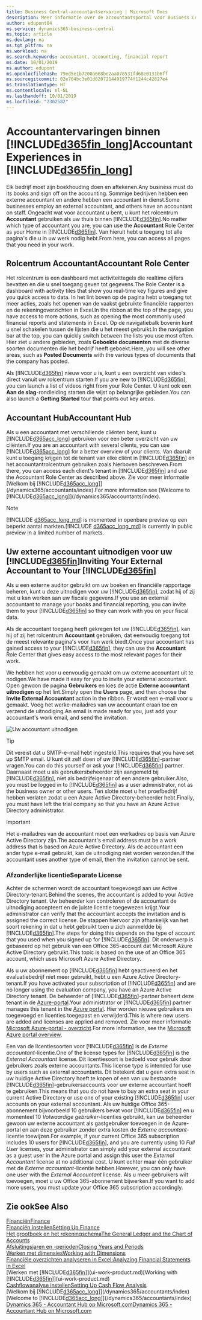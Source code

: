 ```yaml
---
title: Business Central-accountantservaring | Microsoft Docs
description: Meer informatie over de accountantsportal voor Business Central en het accountantrolcentrum dat interne en externe accountants in het cliëntbedrijf ondersteunt.
author: edupont04
ms.service: dynamics365-business-central
ms.topic: article
ms.devlang: na
ms.tgt_pltfrm: na
ms.workload: na
ms.search.keywords: accountant, accounting, financial report
ms.date: 10/01/2019
ms.author: edupont
ms.openlocfilehash: 79ed5e1b7200a668be2aa078531fd68e0131b6ff
ms.sourcegitcommit: 02e704bc3e01d62072144919774f1244c42827e4
ms.translationtype: HT
ms.contentlocale: nl-NL
ms.lasthandoff: 10/01/2019
ms.locfileid: "2302582"
---
```

# <a name="accountant-experiences-in-included365fin_longincludesd365fin_long_mdmd"></a><span data-ttu-id="cd216-103">Accountantervaringen binnen [!INCLUDE[d365fin_long](includes/d365fin_long_md.md)]</span><span class="sxs-lookup"><span data-stu-id="cd216-103">Accountant Experiences in [!INCLUDE[d365fin_long](includes/d365fin_long_md.md)]</span></span>
<span data-ttu-id="cd216-104">Elk bedrijf moet zijn boekhouding doen en aftekenen.</span><span class="sxs-lookup"><span data-stu-id="cd216-104">Any business must do its books and sign off on the accounting.</span></span> <span data-ttu-id="cd216-105">Sommige bedrijven hebben een externe accountant en andere hebben een accountant in dienst.</span><span class="sxs-lookup"><span data-stu-id="cd216-105">Some businesses employ an external accountant, and others have an accountant on staff.</span></span> <span data-ttu-id="cd216-106">Ongeacht wat voor accountant u bent, u kunt het rolcentrum **Accountant** gebruiken als uw thuis binnen [!INCLUDE[d365fin](includes/d365fin_md.md)].</span><span class="sxs-lookup"><span data-stu-id="cd216-106">No matter which type of accountant you are, you can use the **Accountant** Role Center as your Home in [!INCLUDE[d365fin](includes/d365fin_md.md)].</span></span> <span data-ttu-id="cd216-107">Van hieruit hebt u toegang tot alle pagina's die u in uw werk nodig hebt.</span><span class="sxs-lookup"><span data-stu-id="cd216-107">From here, you can access all pages that you need in your work.</span></span>  

## <a name="accountant-role-center"></a><span data-ttu-id="cd216-108">Rolcentrum Accountant</span><span class="sxs-lookup"><span data-stu-id="cd216-108">Accountant Role Center</span></span>
<span data-ttu-id="cd216-109">Het rolcentrum is een dashboard met activiteittegels die realtime cijfers bevatten en die u snel toegang geven tot gegevens.</span><span class="sxs-lookup"><span data-stu-id="cd216-109">The Role Center is a dashboard with activity tiles that show you real-time key figures and give you quick access to data.</span></span> <span data-ttu-id="cd216-110">In het lint boven op de pagina hebt u toegang tot meer acties, zoals het openen van de vaakst gebruikte financiële rapporten en de rekeningoverzichten in Excel.</span><span class="sxs-lookup"><span data-stu-id="cd216-110">In the ribbon at the top of the page, you have access to more actions, such as opening the most commonly used financial reports and statements in Excel.</span></span> <span data-ttu-id="cd216-111">Op de navigatiebalk bovenin kunt u snel schakelen tussen de lijsten die u het meest gebruikt.</span><span class="sxs-lookup"><span data-stu-id="cd216-111">In the navigation bar at the top, you can quickly switch between the lists you use most often.</span></span> <span data-ttu-id="cd216-112">Hier ziet u andere gebieden, zoals **Geboekte documenten** met de diverse soorten documenten die het bedrijf heeft geboekt.</span><span class="sxs-lookup"><span data-stu-id="cd216-112">Here, you will see other areas, such as **Posted Documents** with the various types of documents that the company has posted.</span></span>  

<span data-ttu-id="cd216-113">Als [!INCLUDE[d365fin](includes/d365fin_md.md)] nieuw voor u is, kunt u een overzicht van video's direct vanuit uw rolcentrum starten.</span><span class="sxs-lookup"><span data-stu-id="cd216-113">If you are new to [!INCLUDE[d365fin](includes/d365fin_md.md)], you can launch a list of videos right from your Role Center.</span></span> <span data-ttu-id="cd216-114">U kunt ook een **Aan de slag**-rondleiding starten die wijst op belangrijke gebieden.</span><span class="sxs-lookup"><span data-stu-id="cd216-114">You can also launch a **Getting Started** tour that points out key areas.</span></span>  

## <a name="accountant-hub"></a><span data-ttu-id="cd216-115">Accountant Hub</span><span class="sxs-lookup"><span data-stu-id="cd216-115">Accountant Hub</span></span>
<span data-ttu-id="cd216-116">Als u een accountant met verschillende cliënten bent, kunt u [!INCLUDE[d365acc_long](includes/d365acc_long_md.md)] gebruiken voor een beter overzicht van uw cliënten.</span><span class="sxs-lookup"><span data-stu-id="cd216-116">If you are an accountant with several clients, you can use [!INCLUDE[d365acc_long](includes/d365acc_long_md.md)] for a better overview of your clients.</span></span> <span data-ttu-id="cd216-117">Van daaruit kunt u toegang krijgen tot de tenant van elke cliënt in [!INCLUDE[d365fin](includes/d365fin_md.md)] en het accountantrolcentrum gebruiken zoals hierboven beschreven.</span><span class="sxs-lookup"><span data-stu-id="cd216-117">From there, you can access each client's tenant in [!INCLUDE[d365fin](includes/d365fin_md.md)] and use the Accountant Role Center as described above.</span></span> <span data-ttu-id="cd216-118">Zie voor meer informatie [Welkom bij [!INCLUDE[d365acc_long](includes/d365acc_long_md.md)]](/dynamics365/accountants/index).</span><span class="sxs-lookup"><span data-stu-id="cd216-118">For more information see [Welcome to [!INCLUDE[d365acc_long](includes/d365acc_long_md.md)]](/dynamics365/accountants/index).</span></span>  

> [!NOTE]
> <span data-ttu-id="cd216-119">[!INCLUDE [d365acc_long_md](includes/d365acc_long_md.md)] is momenteel in openbare preview op een beperkt aantal markten.</span><span class="sxs-lookup"><span data-stu-id="cd216-119">[!INCLUDE [d365acc_long_md](includes/d365acc_long_md.md)] is currently in public preview in a limited number of markets.</span></span>

## <a name="inviting-your-external-accountant-to-your-included365finincludesd365fin_mdmd"></a><span data-ttu-id="cd216-120">Uw externe accountant uitnodigen voor uw [!INCLUDE[d365fin](includes/d365fin_md.md)]</span><span class="sxs-lookup"><span data-stu-id="cd216-120">Inviting Your External Accountant to Your [!INCLUDE[d365fin](includes/d365fin_md.md)]</span></span>
<span data-ttu-id="cd216-121">Als u een externe auditor gebruikt om uw boeken en financiële rapportage beheren, kunt u deze uitnodigen voor uw [!INCLUDE[d365fin](includes/d365fin_md.md)], zodat hij of zij met u kan werken aan uw fiscale gegevens.</span><span class="sxs-lookup"><span data-stu-id="cd216-121">If you use an external accountant to manage your books and financial reporting, you can invite them to your [!INCLUDE[d365fin](includes/d365fin_md.md)] so they can work with you on your fiscal data.</span></span>

<span data-ttu-id="cd216-122">Als de accountant toegang heeft gekregen tot uw [!INCLUDE[d365fin](includes/d365fin_md.md)], kan hij of zij het rolcentrum **Accountant** gebruiken, dat eenvoudig toegang tot de meest relevante pagina's voor hun werk biedt.</span><span class="sxs-lookup"><span data-stu-id="cd216-122">Once your accountant has gained access to your [!INCLUDE[d365fin](includes/d365fin_md.md)], they can use the **Accountant** Role Center that gives easy access to the most relevant pages for their work.</span></span>  

<span data-ttu-id="cd216-123">We hebben het voor u eenvoudig gemaakt om uw externe accountant uit te nodigen.</span><span class="sxs-lookup"><span data-stu-id="cd216-123">We have made it easy for you to invite your external accountant.</span></span> <span data-ttu-id="cd216-124">Open gewoon de pagina **Gebruikers** en kies de actie **Externe accountant uitnodigen** op het lint.</span><span class="sxs-lookup"><span data-stu-id="cd216-124">Simply open the **Users** page, and then choose the **Invite External Accountant** action in the ribbon.</span></span> <span data-ttu-id="cd216-125">Er wordt een e-mail voor u gemaakt. Voeg het werke-mailadres van uw accountant eraan toe en verzend de uitnodiging.</span><span class="sxs-lookup"><span data-stu-id="cd216-125">An email is made ready for you, just add your accountant's work email, and send the invitation.</span></span>  

![Uw accountant uitnodigen](./media/finance-invite-accountant/invite-accountant.png)

> [!TIP]  
> <span data-ttu-id="cd216-127">Dit vereist dat u SMTP-e-mail hebt ingesteld.</span><span class="sxs-lookup"><span data-stu-id="cd216-127">This requires that you have set up SMTP email.</span></span> <span data-ttu-id="cd216-128">U kunt dit zelf doen of uw [!INCLUDE[d365fin](includes/d365fin_md.md)]-partner vragen.</span><span class="sxs-lookup"><span data-stu-id="cd216-128">You can do this yourself or ask your [!INCLUDE[d365fin](includes/d365fin_md.md)] partner.</span></span> <span data-ttu-id="cd216-129">Daarnaast moet u als gebruikersbeheerder zijn aangemeld bij [!INCLUDE[d365fin](includes/d365fin_md.md)], niet als bedrijfeigenaar of een andere gebruiker.</span><span class="sxs-lookup"><span data-stu-id="cd216-129">Also, you must be logged in to [!INCLUDE[d365fin](includes/d365fin_md.md)] as a user administrator, not as the business owner or other users.</span></span> <span data-ttu-id="cd216-130">Ten slotte moet u het proefbedrijf hebben verlaten zodat u een Azure Active Directory-beheerder hebt.</span><span class="sxs-lookup"><span data-stu-id="cd216-130">Finally, you must have left the trial company so that you have an Azure Active Directory administrator.</span></span>  

> [!IMPORTANT]  
> <span data-ttu-id="cd216-131">Het e-mailadres van de accountant moet een werkadres op basis van Azure Active Directory zijn.</span><span class="sxs-lookup"><span data-stu-id="cd216-131">The accountant's email address must be a work address that is based on Azure Active Directory.</span></span> <span data-ttu-id="cd216-132">Als de accountant een ander type e-mail gebruikt, kan de uitnodiging niet worden verzonden.</span><span class="sxs-lookup"><span data-stu-id="cd216-132">If the accountant uses another type of email, then the invitation cannot be sent.</span></span>  

### <a name="separate-license"></a><span data-ttu-id="cd216-133">Afzonderlijke licentie</span><span class="sxs-lookup"><span data-stu-id="cd216-133">Separate License</span></span>
<span data-ttu-id="cd216-134">Achter de schermen wordt de accountant toegevoegd aan uw Active Directory-tenant.</span><span class="sxs-lookup"><span data-stu-id="cd216-134">Behind the scenes, the accountant is added to your Active Directory tenant.</span></span> <span data-ttu-id="cd216-135">Uw beheerder kan controleren of de accountant de uitnodiging accepteert en de juiste licentie toegewezen krijgt.</span><span class="sxs-lookup"><span data-stu-id="cd216-135">Your administrator can verify that the accountant accepts the invitation and is assigned the correct license.</span></span> <span data-ttu-id="cd216-136">De stappen hiervoor zijn afhankelijk van het soort rekening in dat u hebt gebruikt toen u zich aanmeldde bij [!INCLUDE[d365fin](includes/d365fin_md.md)].</span><span class="sxs-lookup"><span data-stu-id="cd216-136">The steps for doing this depends on the type of account that you used when you signed up for [!INCLUDE[d365fin](includes/d365fin_md.md)].</span></span> <span data-ttu-id="cd216-137">Dit onderwerp is gebaseerd op het gebruik van een Office 365-account dat Microsoft Azure Active Directory gebruikt.</span><span class="sxs-lookup"><span data-stu-id="cd216-137">This topic is based on the use of an Office 365 account, which uses Microsoft Azure Active Directory.</span></span>  

<span data-ttu-id="cd216-138">Als u uw abonnement op [!INCLUDE[d365fin](includes/d365fin_md.md)] hebt geactiveerd en het evaluatiebedrijf niet meer gebruikt, hebt u een Azure Active Directory-tenant.</span><span class="sxs-lookup"><span data-stu-id="cd216-138">If you have activated your subscription of [!INCLUDE[d365fin](includes/d365fin_md.md)] and are no longer using the evaluation company, you have an Azure Active Directory tenant.</span></span> <span data-ttu-id="cd216-139">De beheerder of [!INCLUDE[d365fin](includes/d365fin_md.md)]-partner beheert deze tenant in de [Azure-portal](https://portal.azure.com).</span><span class="sxs-lookup"><span data-stu-id="cd216-139">Your administrator or [!INCLUDE[d365fin](includes/d365fin_md.md)] partner manages this tenant in the [Azure portal](https://portal.azure.com).</span></span> <span data-ttu-id="cd216-140">Hier worden nieuwe gebruikers en toegevoegd en licenties toegepast en verwijderd.</span><span class="sxs-lookup"><span data-stu-id="cd216-140">This is where new users are added and licenses are applied and removed.</span></span> <span data-ttu-id="cd216-141">Zie voor meer informatie [Microsoft Azure-portal - overzicht](https://docs.microsoft.com/en-us/azure/azure-portal-overview).</span><span class="sxs-lookup"><span data-stu-id="cd216-141">For more information, see the [Microsoft Azure portal overview](https://docs.microsoft.com/en-us/azure/azure-portal-overview).</span></span>  

<span data-ttu-id="cd216-142">Een van de licentiesoorten voor [!INCLUDE[d365fin](includes/d365fin_md.md)] is de *Externe accountant*-licentie.</span><span class="sxs-lookup"><span data-stu-id="cd216-142">One of the license types for [!INCLUDE[d365fin](includes/d365fin_md.md)] is the *External Accountant* license.</span></span> <span data-ttu-id="cd216-143">Dit licentiesoort is bedoeld voor gebruik door gebruikers zoals externe accountants.</span><span class="sxs-lookup"><span data-stu-id="cd216-143">This license type is intended for use by users such as external accountants.</span></span> <span data-ttu-id="cd216-144">Dit betekent dat u geen extra seat in uw huidige Active Directory hoeft te kopen of een van uw bestaande [!INCLUDE[d365fin](includes/d365fin_md.md)]-gebruikersaccounts voor uw externe accountant hoeft te gebruiken.</span><span class="sxs-lookup"><span data-stu-id="cd216-144">This means that you do not have to buy an extra seat in your current Active Directory or use one of your existing [!INCLUDE[d365fin](includes/d365fin_md.md)] user accounts on your external accountant.</span></span> <span data-ttu-id="cd216-145">Als uw huidige Office 365-abonnement bijvoorbeeld 10 gebruikers bevat voor [!INCLUDE[d365fin](includes/d365fin_md.md)] en u momenteel 10 *Volwaardige gebruiker*-licenties gebruikt, kan uw beheerder gewoon uw externe accountant als gastgebruiker toevoegen in de Azure-portal en aan deze gebruiker zonder extra kosten de *Externe accountant*-licentie toewijzen.</span><span class="sxs-lookup"><span data-stu-id="cd216-145">For example, if your current Office 365 subscription includes 10 users for [!INCLUDE[d365fin](includes/d365fin_md.md)], and you are currently using 10 *Full User* licenses, your administrator can simply add your external accountant as a guest user in the Azure portal and assign this user the *External Accountant* license at no additional cost.</span></span> <span data-ttu-id="cd216-146">U kunt echter maar één gebruiker met de *Externe accountant*-licentie hebben.</span><span class="sxs-lookup"><span data-stu-id="cd216-146">However, you can only have one user with the *External Accountant* license.</span></span> <span data-ttu-id="cd216-147">Als u meer gebruikers wilt toevoegen, moet u uw Office 365-abonnement bijwerken.</span><span class="sxs-lookup"><span data-stu-id="cd216-147">If you want to add more users, you must update your Office 365 subscription accordingly.</span></span>

## <a name="see-also"></a><span data-ttu-id="cd216-148">Zie ook</span><span class="sxs-lookup"><span data-stu-id="cd216-148">See Also</span></span>
[<span data-ttu-id="cd216-149">Financiën</span><span class="sxs-lookup"><span data-stu-id="cd216-149">Finance</span></span>](finance.md)  
[<span data-ttu-id="cd216-150">Financiën instellen</span><span class="sxs-lookup"><span data-stu-id="cd216-150">Setting Up Finance</span></span>](finance-setup-finance.md)  
[<span data-ttu-id="cd216-151">Het grootboek en het rekeningschema</span><span class="sxs-lookup"><span data-stu-id="cd216-151">The General Ledger and the Chart of Accounts</span></span>](finance-general-ledger.md)  
[<span data-ttu-id="cd216-152">Afsluitingsjaren en -perioden</span><span class="sxs-lookup"><span data-stu-id="cd216-152">Closing Years and Periods</span></span>](year-close-years-periods.md)  
[<span data-ttu-id="cd216-153">Werken met dimensies</span><span class="sxs-lookup"><span data-stu-id="cd216-153">Working with Dimensions</span></span>](finance-dimensions.md)  
[<span data-ttu-id="cd216-154">Financiële overzichten analyseren in Excel:</span><span class="sxs-lookup"><span data-stu-id="cd216-154">Analyzing Financial Statements in Excel</span></span>](finance-analyze-excel.md)  
<span data-ttu-id="cd216-155">[Werken met [!INCLUDE[d365fin](includes/d365fin_md.md)]](ui-work-product.md)</span><span class="sxs-lookup"><span data-stu-id="cd216-155">[Working with [!INCLUDE[d365fin](includes/d365fin_md.md)]](ui-work-product.md)</span></span>  
[<span data-ttu-id="cd216-156">Cashflowanalyse instellen</span><span class="sxs-lookup"><span data-stu-id="cd216-156">Setting Up Cash Flow Analysis</span></span>](finance-setup-cash-flow-analyses.md)  
<span data-ttu-id="cd216-157">[Welkom bij [!INCLUDE[d365acc_long](includes/d365acc_long_md.md)]](/dynamics365/accountants/index)</span><span class="sxs-lookup"><span data-stu-id="cd216-157">[Welcome to [!INCLUDE[d365acc_long](includes/d365acc_long_md.md)]](/dynamics365/accountants/index)</span></span>  
[<span data-ttu-id="cd216-158">Dynamics 365 - Accountant Hub op Microsoft.com</span><span class="sxs-lookup"><span data-stu-id="cd216-158">Dynamics 365 - Accountant Hub on Microsoft.com</span></span>](https://www.microsoft.com/en-us/dynamics365/financial-insights-for-accountants)  
